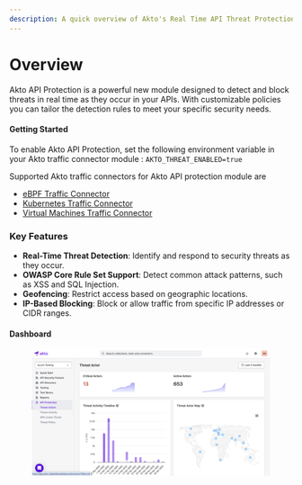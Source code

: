 ```yaml
---
description: A quick overview of Akto's Real Time API Threat Protection
---
```


# Overview

Akto API Protection is a powerful new module designed to detect and block threats in real time as they occur in your APIs. With customizable policies you can tailor the detection rules to meet your specific security needs.

#### Getting Started

To enable Akto API Protection, set the following environment variable in your Akto traffic connector module : `AKTO_THREAT_ENABLED=true`

Supported Akto traffic connectors for Akto API protection module are
- [eBPF Traffic Connector](../../traffic-connector/ebpf/README.md)
- [Kubernetes Traffic Connector](../../traffic-connector/kubernetes/kubernetes.md)
- [Virtual Machines Traffic Connector](../../traffic-connector/virtual-machines/README.md)

### Key Features

- **Real-Time Threat Detection**: Identify and respond to security threats as they occur.  
- **OWASP Core Rule Set Support**: Detect common attack patterns, such as XSS and SQL Injection.  
- **Geofencing**: Restrict access based on geographic locations.  
- **IP-Based Blocking**: Block or allow traffic from specific IP addresses or CIDR ranges.

#### Dashboard
<figure><img src="../../.gitbook/assets/threat-protection.png" alt=""><figcaption></figcaption></figure>



